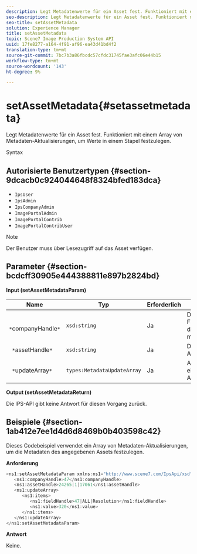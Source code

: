 ```yaml
---
description: Legt Metadatenwerte für ein Asset fest. Funktioniert mit einem Array von Metadaten-Aktualisierungen, um Werte in einem Stapel festzulegen.
seo-description: Legt Metadatenwerte für ein Asset fest. Funktioniert mit einem Array von Metadaten-Aktualisierungen, um Werte in einem Stapel festzulegen.
seo-title: setAssetMetadata
solution: Experience Manager
title: setAssetMetadata
topic: Scene7 Image Production System API
uuid: 17fe8277-a164-4f91-af96-ea43d41bd4f2
translation-type: tm+mt
source-git-commit: 7bc7b3a86fbcdc57cfdc31745fae3afc06e44b15
workflow-type: tm+mt
source-wordcount: '143'
ht-degree: 9%

---
```



# setAssetMetadata{#setassetmetadata}

Legt Metadatenwerte für ein Asset fest. Funktioniert mit einem Array von Metadaten-Aktualisierungen, um Werte in einem Stapel festzulegen.

Syntax

## Autorisierte Benutzertypen {#section-9dcacb0c924044648f8324bfed183dca}

* `IpsUser`
* `IpsAdmin`
* `IpsCompanyAdmin`
* `ImagePortalAdmin`
* `ImagePortalContrib`
* `ImagePortalContribUser`

>[!NOTE]
>
>Der Benutzer muss über Lesezugriff auf das Asset verfügen.

## Parameter {#section-bcdcff30905e444388811e897b2824bd}

**Input (setAssetMetadataParam)**

| Name | Typ | Erforderlich | Beschreibung |
|---|---|---|---|
| ` *`companyHandle`*` | `xsd:string` | Ja | Das Handle zur Firma mit dem Asset, das Sie aktualisieren möchten. |
| ` *`assetHandle`*` | `xsd:string` | Ja | Das Handle für das Asset. |
| ` *`updateArray`*` | `types:MetadataUpdateArray` | Ja | Aktualisierungen in einem Metadaten-Aktualisierungsarray. |

**Output (setAssetMetadataReturn)**

Die IPS-API gibt keine Antwort für diesen Vorgang zurück.

## Beispiele {#section-1ab412e7ee1d4d6d8469b0b403598c42}

Dieses Codebeispiel verwendet ein Array von Metadaten-Aktualisierungen, um die Metadaten des angegebenen Assets festzulegen.

**Anforderung**

```java
<ns1:setAssetMetadataParam xmlns:ns1="http://www.scene7.com/IpsApi/xsd">
   <ns1:companyHandle>47</ns1:companyHandle>
   <ns1:assetHandle>24265|1|17061</ns1:assetHandle>
   <ns1:updateArray>
      <ns1:items>
         <ns1:fieldHandle>47|ALL|Resolution</ns1:fieldHandle>
         <ns1:value>320</ns1:value>
      </ns1:items>
   </ns1:updateArray>
</ns1:setAssetMetadataParam>
```

**Antwort**

Keine.
